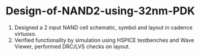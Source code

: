 # Design-of-NAND2-using-32nm-PDK
1. Designed a 2 input NAND cell schematic, symbol and layout in cadence virtuoso.
2. Verified functionality by simulation using HSPICE testbenches and Wave Viewer, performed DRC/LVS checks on layout.
